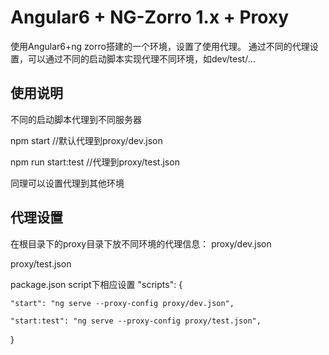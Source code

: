 # Angular6 + NG-Zorro 1.x + Proxy
使用Angular6+ng zorro搭建的一个环境，设置了使用代理。
通过不同的代理设置，可以通过不同的启动脚本实现代理不同环境，如dev/test/...

## 使用说明
不同的启动脚本代理到不同服务器

npm start               //默认代理到proxy/dev.json

npm run start:test  //代理到proxy/test.json

同理可以设置代理到其他环境

## 代理设置
在根目录下的proxy目录下放不同环境的代理信息：
proxy/dev.json

proxy/test.json

package.json script下相应设置
"scripts": {

    "start": "ng serve --proxy-config proxy/dev.json",

    "start:test": "ng serve --proxy-config proxy/test.json",
}
